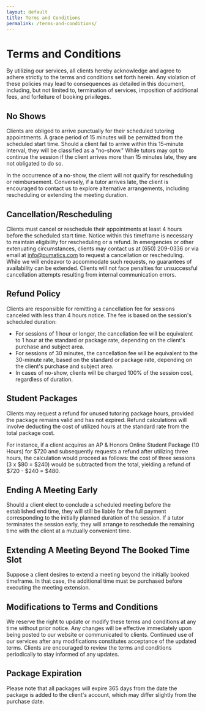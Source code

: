 ```yaml
---
layout: default
title: Terms and Conditions
permalink: /terms-and-conditions/
---
```


# Terms and Conditions

By utilizing our services, all clients hereby acknowledge and agree to adhere strictly to the terms and conditions set forth herein. Any violation of these policies may lead to consequences as detailed in this document, including, but not limited to, termination of services, imposition of additional fees, and forfeiture of booking privileges.

## No Shows

Clients are obliged to arrive punctually for their scheduled tutoring appointments. A grace period of 15 minutes will be permitted from the scheduled start time. Should a client fail to arrive within this 15-minute interval, they will be classified as a "no-show." While tutors may opt to continue the session if the client arrives more than 15 minutes late, they are not obligated to do so.

In the occurrence of a no-show, the client will not qualify for rescheduling or reimbursement. Conversely, if a tutor arrives late, the client is encouraged to contact us to explore alternative arrangements, including rescheduling or extending the meeting duration.

## Cancellation/Rescheduling

Clients must cancel or reschedule their appointments at least 4 hours before the scheduled start time. Notice within this timeframe is necessary to maintain eligibility for rescheduling or a refund. In emergencies or other extenuating circumstances, clients may contact us at (650) 209-0336 or via email at info@pumatics.com to request a cancellation or rescheduling. While we will endeavor to accommodate such requests, no guarantees of availability can be extended. Clients will not face penalties for unsuccessful cancellation attempts resulting from internal communication errors.

## Refund Policy

Clients are responsible for remitting a cancellation fee for sessions canceled with less than 4 hours notice. The fee is based on the session's scheduled duration:

- For sessions of 1 hour or longer, the cancellation fee will be equivalent to 1 hour at the standard or package rate, depending on the client's purchase and subject area.
- For sessions of 30 minutes, the cancellation fee will be equivalent to the 30-minute rate, based on the standard or package rate, depending on the client's purchase and subject area.
- In cases of no-show, clients will be charged 100% of the session cost, regardless of duration.

## Student Packages

Clients may request a refund for unused tutoring package hours, provided the package remains valid and has not expired. Refund calculations will involve deducting the cost of utilized hours at the standard rate from the total package cost.

For instance, if a client acquires an AP & Honors Online Student Package (10 Hours) for $720 and subsequently requests a refund after utilizing three hours, the calculation would proceed as follows: the cost of three sessions (3 x $80 = $240) would be subtracted from the total, yielding a refund of $720 - $240 = $480.

## Ending A Meeting Early

Should a client elect to conclude a scheduled meeting before the established end time, they will still be liable for the full payment corresponding to the initially planned duration of the session. If a tutor terminates the session early, they will arrange to reschedule the remaining time with the client at a mutually convenient time.

## Extending A Meeting Beyond The Booked Time Slot

Suppose a client desires to extend a meeting beyond the initially booked timeframe. In that case, the additional time must be purchased before executing the meeting extension.

## Modifications to Terms and Conditions

We reserve the right to update or modify these terms and conditions at any time without prior notice. Any changes will be effective immediately upon being posted to our website or communicated to clients. Continued use of our services after any modifications constitutes acceptance of the updated terms. Clients are encouraged to review the terms and conditions periodically to stay informed of any updates.

## Package Expiration

Please note that all packages will expire 365 days from the date the package is added to the client's account, which may differ slightly from the purchase date. 